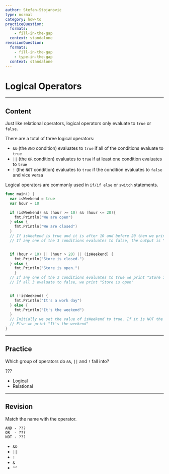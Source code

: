 ```yaml
---
author: Stefan-Stojanovic
type: normal
category: how-to
practiceQuestion:
  formats:
    - fill-in-the-gap
  context: standalone
revisionQuestion:
  formats:
    - fill-in-the-gap
    - type-in-the-gap
  context: standalone
---
```


# Logical Operators


---

## Content

Just like relational operators, logical operators only evaluate to `true` or `false`.

There are a total of three logical operators:
  * `&&` (the `AND` condition) evaluates to `true` if all of the conditions evaluate to `true` 
  * `||` (the `OR` condition) evaluates to `true` if at least one condition evaluates to `true`
  * `!` (the `NOT` condition) evaluates to `true` if the condition evaluates to `false` and vice versa

Logical operators are commonly used in `if/if else` or `switch` statements.

```go
func main() {
  var isWeekend = true
  var hour = 10

  if (isWeekend) && (hour >= 10) && (hour <= 20){
    fmt.Println("We are open")
  } else {
    fmt.Println("We are closed")
  }
  // If isWeekend is true and it is after 10 and before 20 then we print "We are open"
  // If any one of the 3 conditions evaluates to false, the output is "We are closed" 


  if (hour < 10) || (hour > 20) || (isWeekend) {
    fmt.Println("Store is closed.")
  } else {
    fmt.Println("Store is open.")
	}
  // If any one of the 3 conditions evaluates to true we print "Store is closed"
  // If all 3 evaluate to false, we print "Store is open"


  if (!isWeekend) {
    fmt.Println("It's a work day")
  } else {
    fmt.Println("It's the weekend")
  }
  // Initially we set the value of isWeekend to true. If it is NOT the weekend we print, "It's a workday".
  // Else we print "It's the weekend"
}
```


---

## Practice

Which group of operators do `&&`, `||` and `!` fall into?

???

- Logical
- Relational


---

## Revision

Match the name with the operator.

```plain-text
AND - ???
OR  - ???
NOT - ???
```

- `&&`
- `||`
- `!`
- `&`
- `^^`
